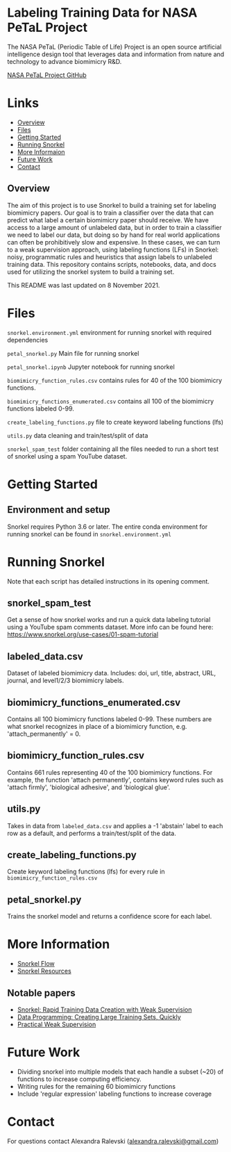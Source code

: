 # Labeling Training Data for NASA PeTaL Project

The NASA PeTaL (Periodic Table of Life) Project is an open source artificial intelligence design tool that leverages data and information from nature and technology to advance biomimicry R&D.

[NASA PeTaL Project GitHub](https://github.com/nasa-petal)

# Links
 * [Overview](#overview)
 * [Files](#files)
 * [Getting Started](#getting-started)
 * [Running Snorkel](#running-snorkel)
 * [More Informaion](#more-information)
 * [Future Work](#future-work)
 * [Contact](#contact)
  
## Overview

The aim of this project is to use Snorkel to build a training set for labeling biomimicry papers. Our goal is to train a classifier over the data that can predict what label a certain biomimicry paper should receive. We have access to a large amount of unlabeled data, but in order to train a classifier we need to label our data, but doing so by hand for real world applications can often be prohibitively slow and expensive. In these cases, we can turn to a weak supervision approach, using labeling functions (LFs) in Snorkel: noisy, programmatic rules and heuristics that assign labels to unlabeled training data. This repository contains scripts, notebooks, data, and docs used for utilizing the snorkel system to build a training set.

This README was last updated on 8 November 2021.

# Files

```snorkel.environment.yml``` environment for running snorkel with required dependencies

```petal_snorkel.py``` Main file for running snorkel

```petal_snorkel.ipynb``` Jupyter notebook for running snorkel

```biomimicry_function_rules.csv``` contains rules for 40 of the 100 biomimicry functions.

```biomimicry_functions_enumerated.csv``` contains all 100 of the biomimicry functions labeled 0-99.

```create_labeling_functions.py``` file to create keyword labeling functions (lfs)

```utils.py``` data cleaning and train/test/split of data

```snorkel_spam_test``` folder containing all the files needed to run a short test of snorkel using a spam YouTube dataset.

# Getting Started
## Environment and setup

Snorkel requires Python 3.6 or later. The entire conda environment for running snorkel can be found in  ```snorkel.environment.yml```

# Running Snorkel
Note that each script has detailed instructions in its opening comment.

## snorkel_spam_test
Get a sense of how snorkel works and run a quick data labeling tutorial using a YouTube spam comments dataset. More info can be found here: https://www.snorkel.org/use-cases/01-spam-tutorial

## labeled_data.csv
Dataset of labeled biomimicry data. 
Includes: doi, url, title, abstract, URL, journal, and level1/2/3 biomimicry labels.

## biomimicry_functions_enumerated.csv
Contains all 100 biomimicry functions labeled 0-99. These numbers are what snorkel recognizes in place of a biomimicry function, e.g. 'attach_permanently' = 0.

## biomimicry_function_rules.csv
Contains 661 rules representing 40 of the 100 biomimicry functions. For example, the function 'attach permanently', contains keyword rules such as 'attach firmly', 'biological adhesive', and 'biological glue'.

## utils.py
Takes in data from ```labeled_data.csv``` and applies a -1 'abstain' label to each row as a default, and performs a train/test/split of the data.

## create_labeling_functions.py
Create keyword labeling functions (lfs) for every rule in ```biomimicry_function_rules.csv```

## petal_snorkel.py
Trains the snorkel model and returns a confidence score for each label.

# More Information
 * [Snorkel Flow](https://snorkel.ai/)
 * [Snorkel Resources](https://www.snorkel.org/resources/)

## Notable papers
 * [Snorkel: Rapid Training Data Creation with Weak Supervision](https://arxiv.org/abs/1711.10160)
 * [Data Programming: Creating Large Training Sets, Quickly](https://arxiv.org/abs/1605.07723)
 * [Practical Weak Supervision](https://learning.oreilly.com/library/view/practical-weak-supervision/9781492077053/)

# Future Work
 * Dividing snorkel into multiple models that each handle a subset (~20) of functions to increase computing efficiency.
 * Writing rules for the remaining 60 biomimicry functions
 * Include 'regular expression' labeling functions to increase coverage

# Contact
For questions contact Alexandra Ralevski (alexandra.ralevski@gmail.com)





